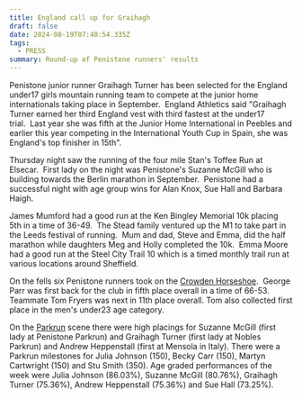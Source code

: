 ```yaml
---
title: England call up for Graihagh
draft: false
date: 2024-08-19T07:40:54.335Z
tags:
  - PRESS
summary: Round-up of Penistone runners' results
---
```

Penistone junior runner Graihagh Turner has been selected for the England under17 girls mountain running team to compete at the junior home internationals taking place in September.  England Athletics said "Graihagh Turner earned her third England vest with third fastest at the under17 trial.  Last year she was fifth at the Junior Home International in Peebles and earlier this year competing in the International Youth Cup in Spain, she was England's top finisher in 15th".

Thursday night saw the running of the four mile Stan's Toffee Run at Elsecar.  First lady on the night was Penistone's Suzanne McGill who is building towards the Berlin marathon in September.  Penistone had a successful night with age group wins for Alan Knox, Sue Hall and Barbara Haigh.

James Mumford had a good run at the Ken Bingley Memorial 10k placing 5th in a time of 36-49.  The Stead family ventured up the M1 to take part in the Leeds festival of running.  Mum and dad, Steve and Emma, did the half marathon while daughters Meg and Holly completed the 10k.  Emma Moore had a good run at the Steel City Trail 10 which is a timed monthly trail run at various locations around Sheffield.

On the fells six Penistone runners took on the [Crowden Horseshoe](https://results.pfrac.co.uk/fell-league-2024/crowden-horseshoe).  George Parr was first back for the club in fifth place overall in a time of 66-53.  Teammate Tom Fryers was next in 11th place overall. Tom also collected first place in the men's under23 age category.

On the [Parkrun](https://results.pfrac.co.uk/parkrun-2024/2024-08-17) scene there were high placings for Suzanne McGill (first lady at Penistone Parkrun) and Graihagh Turner (first lady at Nobles Parkrun) and Andrew Heppenstall (first at Mensola in Italy). There were a Parkrun milestones for Julia Johnson (150), Becky Carr (150), Martyn Cartwright (150) and Stu Smith (350). Age graded performances of the week were Julia Johnson (86.03%), Suzanne McGill (80.76%), Graihagh Turner (75.36%), Andrew Heppenstall (75.36%) and Sue Hall (73.25%).